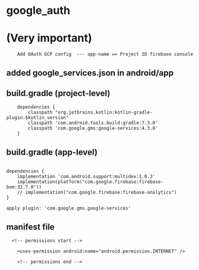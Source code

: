 # google_auth

#  (Very important) 

```
    Add OAuth GCP config  --- app-name == Project ID firebase console
```

## added google_services.json in android/app
## build.gradle (project-level)

```
    dependencies {
        classpath "org.jetbrains.kotlin:kotlin-gradle-plugin:$kotlin_version"
        classpath 'com.android.tools.build:gradle:7.3.0'
        classpath 'com.google.gms:google-services:4.3.8'
    }
```

## build.gradle (app-level)

```
  
dependencies {
    implementation 'com.android.support:multidex:1.0.3'
    implementation(platform("com.google.firebase:firebase-bom:32.7.0"))
    // implementation("com.google.firebase:firebase-analytics")
}

apply plugin: 'com.google.gms.google-services'

```

## manifest file

```
  <!-- permissions start -->
    
    <uses-permission android:name="android.permission.INTERNET" />
    
    <!-- permissions end -->

```
